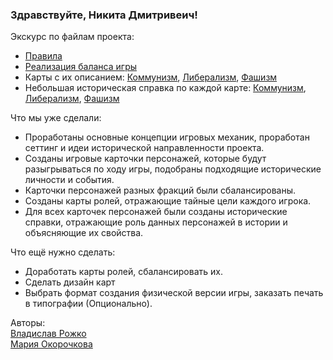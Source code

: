 ### Здравствуйте, Никита Дмитривеич! ###


Экскурс по файлам проекта:
- [Правила](https://github.com/paVlaDog/history/blob/master/notDRGHistory/Rules.md)
- [Реализация баланса игры](https://github.com/paVlaDog/history/blob/master/notDRGHistory/Balans.md)
- Карты с их описанием: [Коммунизм](https://github.com/paVlaDog/history/blob/master/notDRGHistory/K.md), [Либерализм](https://github.com/paVlaDog/history/blob/master/notDRGHistory/L.md), [Фашизм](https://github.com/paVlaDog/history/blob/master/notDRGHistory/F.md)
- Небольшая историческая справка по каждой карте: [Коммунизм](https://github.com/paVlaDog/history/blob/master/notDRGHistory/Knotes.md), [Либерализм](https://github.com/paVlaDog/history/blob/master/notDRGHistory/Lnotes.md), [Фашизм](https://github.com/paVlaDog/history/blob/master/notDRGHistory/Fnotes.md)


Что мы уже сделали:

- Проработаны основные концепции игровых механик, проработан сеттинг и идеи исторической направленности проекта.
- Созданы игровые карточки персонажей, которые будут разыгрываться по ходу игры, подобраны подходящие исторические личности и события.
- Карточки персонажей разных фракций были сбалансированы.
- Созданы карты ролей, отражающие тайные цели каждого игрока.
- Для всех карточек персонажей были созданы исторические справки, отражающие роль данных персонажей в истории и объясняющие их свойства.

Что ещё нужно сделать:

- Доработать карты ролей, сбалансировать их.
- Сделать дизайн карт
- Выбрать формат создания физической версии игры, заказать печать в типографии (Опционально).

<!-- От нас:

Делать игру нам нравится, получется интересно. Много приходится работать с информацией, поэтому и занния свои пополняем. Кончено, легче всего было работать с карточками Ф (зло запоминается больше всего, конечно). С карточками Л приходит гораздо меньше идей( Например, в каждой фракции есть карта воина армии (К - Красноармеец, Ф - Боец вермахта), а для Л мы пока придумали карту "Королевская армия", ссылаясь на Британскую армию, но это, конечно, ощущается "слабее", чем упоминание Карсной армии и Вермахта. Если у вас будет идея, чем можно заменить карту воина Армии в Л, пожалуйста, поделитесь с нами. 

Мы очень будем ждать от вас отзыв и критику об игре. -->

Авторы:     
[Владислав Рожко](https://t.me/bonhcbeta)     
[Мария Окорочкова](https://t.me/maladetska)
